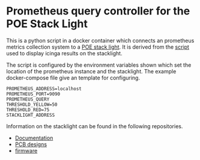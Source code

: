 Prometheus query controller for the POE Stack Light 
================================================

This is a python script in a docker container which connects an prometheus metrics collection system to a [POE stack light][blog-post].
It is derived from the [script][stacklight-icinga-controller] used to display icinga results on the stacklight.

The script is configured by the environment variables shown which set the location of the prometheus instance and the stacklight.
The example docker-compose file give an template for configuring.

```
PROMETHEUS_ADDRESS=localhost
PROMETHEUS_PORT=9090
PROMETHEUS_QUERY
THRESHOLD_YELLOW=50
THRESHOLD_RED=75
STACKLIGHT_ADDRESS
```

Information on the stacklight can be found in the following repositories.

* [Documentation][documentation-repo]
* [PCB designs][hardware-repo]
* [firmware][firmware-repo]


[blog-post]: https://www.scorpia.co.uk/2021/05/23/building-a-poe-enabled-lighting-fixture/
[stacklight-icinga-controller]:https://github.com/Tyler-Ward/stacklight-icinga-controller
[documentation-repo]: https://github.com/Tyler-Ward/stacklight-documentation
[hardware-repo]: https://github.com/Tyler-Ward/stacklight-hardware
[firmware-repo]: https://github.com/Tyler-Ward/stacklight-firmware
